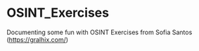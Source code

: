 # OSINT_Exercises
Documenting some fun with OSINT Exercises from Sofia Santos (https://gralhix.com/)
